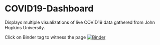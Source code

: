 # COVID19-Dashboard
Displays multiple visualizations of live COVID19 data gathered from John Hopkins University.

Click on Binder tag to witness the page
[![Binder](https://mybinder.org/badge_logo.svg)](https://mybinder.org/v2/gh/vesuvius13/COVID19-Dashboard/master?urlpath=%2Fvoila%2Frender%2FCovid_Dashboard.ipynb)
